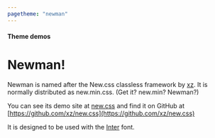 ```yaml
---
pagetheme: "newman"
---
```

#### Theme demos

# Newman!

Newman is named after the New.css classless framework by [xz](https://xz.style/). 
It is normally distributed as new.min.css. (Get it? new.min? Newman?)

You can see its demo site at [new.css](https://newcss.net/) and
find it on GitHub at [https://github.com/xz/new.css](https://github.com/xz/new.css)

It is designed to be used with the [Inter](https://rsms.me/inter/) font.


